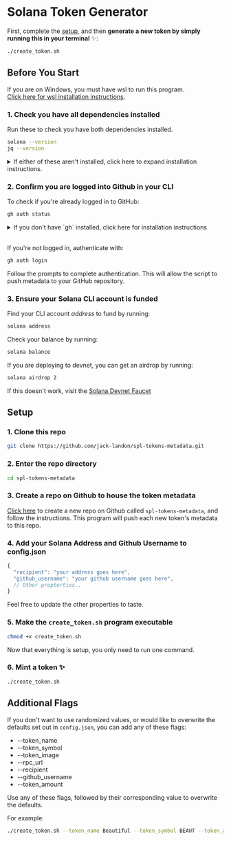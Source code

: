 # Solana Token Generator

First, complete the [setup](#setup), and then **generate a new token by simply running this in your terminal** ✨:

```bash
./create_token.sh
```

## Before You Start

If you are on Windows, you must have wsl to run this program.
<br />
[Click here for wsl installation instructions](https://learn.microsoft.com/en-us/windows/wsl/install).

### 1. Check you have all dependencies installed

Run these to check you have both dependencies installed.

```bash
solana --version
jq --version
```

<details>
<summary>
If either of these aren't installed, click here to expand installation instructions.
</summary>

#### 1. Solana CLI

Install the Solana CLI by running:

```bash
curl --proto '=https' --tlsv1.2 -sSfL https://solana-install.solana.workers.dev | bash
```

[Visit the official Solana installation guide if you have any issues](https://solana.com/docs/intro/installation).

#### 2. jq

Install the lightweight `jq` package by running:

```bash
# macOS
brew install jq

# Linux (Debian/Ubuntu) and WSL
sudo apt install jq
```

</details>

### 2. Confirm you are logged into Github in your CLI

To check if you're already logged in to GitHub:

```bash
gh auth status
```

<details>
<summary>
If you don't have `gh` installed, click here for installation instructions
</summary>

Install `gh` by running the following:

```bash
# macOS
brew install gh
```

For WSL and Linux users, [click here to install the Github CLI](https://github.com/cli/cli/blob/trunk/docs/install_linux.md)

</details>

<br />

If you're not logged in, authenticate with:

```bash
gh auth login
```

Follow the prompts to complete authentication. This will allow the script to push metadata to your GitHub repository.

### 3. Ensure your Solana CLI account is funded

Find your CLI account _address_ to fund by running:

```bash
solana address
```

Check your balance by running:

```bash
solana balance
```

If you are deploying to devnet, you can get an airdrop by running:

```bash
solana airdrop 2
```

If this doesn't work, visit the [Solana Devnet Faucet](https://faucet.solana.com/)

## Setup

### 1. Clone this repo

```bash
git clone https://github.com/jack-landon/spl-tokens-metadata.git
```

### 2. Enter the repo directory

```bash
cd spl-tokens-metadata
```

### 3. Create a repo on Github to house the token metadata

[Click here](https://github.com/new) to create a new repo on Github called `spl-tokens-metadata`, and follow the instructions.
This program will push each new token's metadata to this repo.

### 4. Add your Solana Address and Github Username to config.json

```js
{
  "recipient": "your address goes here",
  "github_username": "your github username goes here",
  // Other propterties..
}
```

Feel free to update the other properties to taste.

### 5. Make the `create_token.sh` program executable

```bash
chmod +x create_token.sh
```

Now that everything is setup, you only need to run one command.

### 6. Mint a token ✨

```bash
./create_token.sh
```

## Additional Flags

If you don't want to use randomized values, or would like to overwrite the defaults set out in `config.json`, you can add any of these flags:

- --token_name
- --token_symbol
- --token_image
- --rpc_url
- --recipient
- --github_username
- --token_amount

Use any of these flags, followed by their corresponding value to overwrite the defaults.

For example:

```bash
./create_token.sh --token_name Beautiful --token_symbol BEAUT --token_amount 5000000000
```
